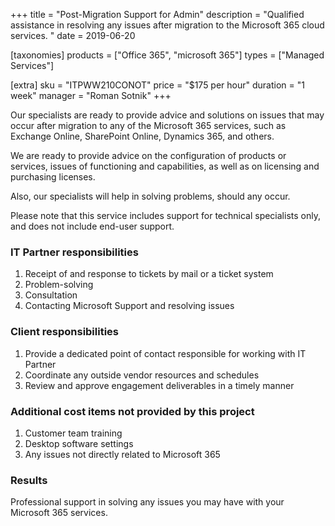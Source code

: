 +++
title = "Post-Migration Support for Admin"
description = "Qualified assistance in resolving any issues after migration to the Microsoft 365 cloud services. "
date = 2019-06-20

[taxonomies]
products = ["Office 365", "microsoft 365"]
types = ["Managed Services"]

[extra]
sku = "ITPWW210CONOT"
price = "$175 per hour"
duration = "1 week"
manager = "Roman Sotnik"
+++

Our specialists are ready to provide advice and solutions on issues that
may occur after migration to any of the Microsoft 365 services, such as
Exchange Online, SharePoint Online, Dynamics 365, and others.

We are ready to provide advice on the configuration of products or
services, issues of functioning and capabilities, as well as on
licensing and purchasing licenses.

Also, our specialists will help in solving problems, should any occur.

Please note that this service includes support for technical specialists
only, and does not include end-user support.

### IT Partner responsibilities

1.  Receipt of and response to tickets by mail or a ticket system
2.  Problem-solving
3.  Consultation
4.  Contacting Microsoft Support and resolving issues

### Client responsibilities

1.  Provide a dedicated point of contact responsible for working with IT
    Partner
2.  Coordinate any outside vendor resources and schedules
3.  Review and approve engagement deliverables in a timely manner

### Additional cost items not provided by this project

1.  Customer team training
2.  Desktop software settings
3.  Any issues not directly related to Microsoft 365

### Results

Professional support in solving any issues you may have with your Microsoft
365 services.

